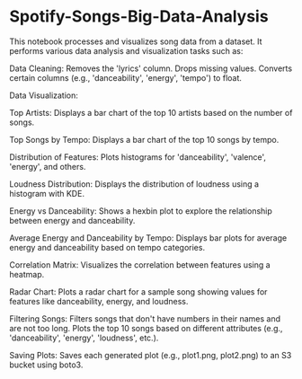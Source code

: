 # Spotify-Songs-Big-Data-Analysis

This notebook processes and visualizes song data from a dataset. It performs various data analysis and visualization tasks such as:

Data Cleaning:
Removes the 'lyrics' column.
Drops missing values.
Converts certain columns (e.g., 'danceability', 'energy', 'tempo') to float.

Data Visualization:

Top Artists: Displays a bar chart of the top 10 artists based on the number of songs.

Top Songs by Tempo: Displays a bar chart of the top 10 songs by tempo.

Distribution of Features: Plots histograms for 'danceability', 'valence', 'energy', and others.

Loudness Distribution: Displays the distribution of loudness using a histogram with KDE.

Energy vs Danceability: Shows a hexbin plot to explore the relationship between energy and danceability.

Average Energy and Danceability by Tempo: Displays bar plots for average energy and danceability based on tempo categories.

Correlation Matrix: Visualizes the correlation between features using a heatmap.

Radar Chart: Plots a radar chart for a sample song showing values for features like danceability, energy, and loudness.

Filtering Songs:
Filters songs that don't have numbers in their names and are not too long.
Plots the top 10 songs based on different attributes (e.g., 'danceability', 'energy', 'loudness', etc.).

Saving Plots:
Saves each generated plot (e.g., plot1.png, plot2.png) to an S3 bucket using boto3.
